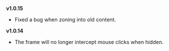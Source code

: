 **v1.0.15**
 -  Fixed a bug when zoning into old content.

**v1.0.14**
 -  The frame will no longer intercept mouse clicks when hidden.
